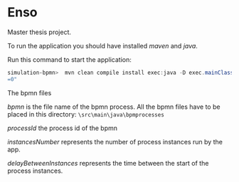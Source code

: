 # Enso
Master thesis project.

To run the application you should have installed *maven* and *java*. 

Run this command to start the application:

```powershell
simulation-bpmn>  mvn clean compile install exec:java -D exec.mainClass="enso.App" "-Dbpmn=parallelTasksWithOneResource.bpmn" "-DprocessId=parallelTasksWithOneResource" "-DinstancesNumber=2" "-DdelayBetweenInstances
=0"
```

The bpmn files

*bpmn* is the file name of the bpmn process. All the bpmn files have to be placed in this directory: `\src\main\java\bpmprocesses`

*processId* the process id of the bpmn

*instancesNumber* represents the number of process instances run by the app.

*delayBetweenInstances* represents the time between the start of the process instances.
